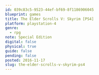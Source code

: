 ```yaml
---
id: 039c83c5-9523-44ef-bf69-8f1186906045
blueprint: games
title: The Elder Scrolls V: Skyrim [PS4]
platform: playstation-4
genre:
  - rpg
note: Special Edition
digital: false
physical: true
guide: false
pending: false
posted: 2016-11-17
slug: the-elder-scrolls-v-skyrim-ps4
---
```

